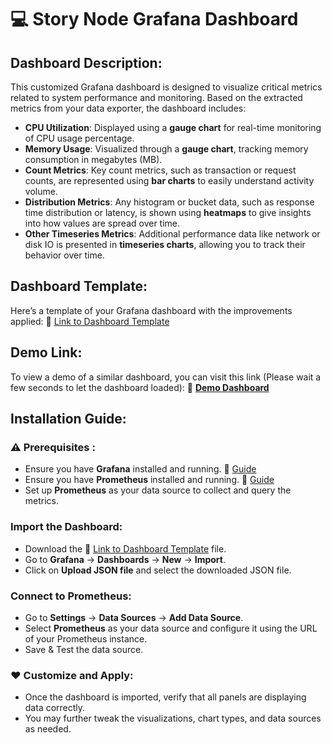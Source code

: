 # 💻 Story Node Grafana Dashboard

## Dashboard Description:
This customized Grafana dashboard is designed to visualize critical metrics related to system performance and monitoring. Based on the extracted metrics from your data exporter, the dashboard includes:

- **CPU Utilization**: Displayed using a **gauge chart** for real-time monitoring of CPU usage percentage.
- **Memory Usage**: Visualized through a **gauge chart**, tracking memory consumption in megabytes (MB).
- **Count Metrics**: Key count metrics, such as transaction or request counts, are represented using **bar charts** to easily understand activity volume.
- **Distribution Metrics**: Any histogram or bucket data, such as response time distribution or latency, is shown using **heatmaps** to give insights into how values are spread over time.
- **Other Timeseries Metrics**: Additional performance data like network or disk IO is presented in **timeseries charts**, allowing you to track their behavior over time.

## Dashboard Template:
Here’s a template of your Grafana dashboard with the improvements applied: 🔗 [Link to Dashboard Template](https://github.com/mnhat3896/story-validators-node/blob/main/grafana-dashboard.json)

## Demo Link:
To view a demo of a similar dashboard, you can visit this link (Please wait a few seconds to let the dashboard loaded): 🔗
[**Demo Dashboard**](http://212.47.66.6:3000/public-dashboards/b9d01782d81e44378d7b1587ef497533?orgId=1&from=now-3h&to=now&refresh=30s)

## Installation Guide:

### ⚠️ Prerequisites :
- Ensure you have **Grafana** installed and running. 🔗 [Guide](https://grafana.com/docs/grafana/latest/setup-grafana/installation/debian/)
- Ensure you have **Prometheus** installed and running. 🔗 [Guide](https://www.cherryservers.com/blog/install-prometheus-ubuntu)
- Set up **Prometheus** as your data source to collect and query the metrics.

### Import the Dashboard:
- Download the 🔗 [Link to Dashboard Template](https://github.com/mnhat3896/story-validators-node/blob/main/grafana-dashboard.json) file.
- Go to **Grafana** → **Dashboards** → **New** → **Import**.
- Click on **Upload JSON file** and select the downloaded JSON file.

### Connect to Prometheus:
- Go to **Settings** → **Data Sources** → **Add Data Source**.
- Select **Prometheus** as your data source and configure it using the URL of your Prometheus instance.
- Save & Test the data source.

### ❤️ Customize and Apply:
- Once the dashboard is imported, verify that all panels are displaying data correctly.
- You may further tweak the visualizations, chart types, and data sources as needed.